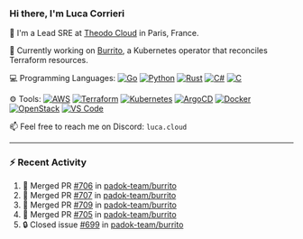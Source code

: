 ### Hi there, I'm Luca Corrieri

👋 I'm a Lead SRE at [Theodo Cloud](https://cloud.theodo.com/) in Paris, France.

🌯 Currently working on [Burrito](https://github.com/padok-team/burrito), a Kubernetes operator that reconciles Terraform resources.

💻 Programming Languages:
[![Go](https://img.shields.io/badge/Go-007d9c?style=flat-square&logo=go&logoColor=white)](#)
[![Python](https://img.shields.io/badge/Python-3b78a7.svg?style=flat-square&logo=python&logoColor=white)](#)
[![Rust](https://img.shields.io/badge/Rust-c14566?style=flat-square&logo=rust&logoColor=white)](#)
[![C#](https://img.shields.io/badge/C%23-1e9e25.svg?style=flat-square&logo=c%20sharp&logoColor=white)](#)
[![C](https://img.shields.io/badge/C-2570ae.svg?style=flat-square&logo=c&logoColor=white)](#)

⚙️ Tools:
[![AWS](https://img.shields.io/badge/AWS-232F3E?style=flat-square&logo=amazonaws&logoColor=white)](#)
[![Terraform](https://img.shields.io/badge/Terraform-7B42BC?style=flat-square&logo=terraform&logoColor=white)](#)
[![Kubernetes](https://img.shields.io/badge/Kubernetes-326CE5?style=flat-square&logo=kubernetes&logoColor=white)](#)
[![ArgoCD](https://img.shields.io/badge/ArgoCD-009485?style=flat-square&logo=argo&logoColor=white)](#)
[![Docker](https://img.shields.io/badge/Docker-2496ED?style=flat-square&logo=docker&logoColor=white)](#)
[![OpenStack](https://img.shields.io/badge/OpenStack-ED1944?style=flat-square&logo=openstack&logoColor=white)](#)
[![VS Code](https://img.shields.io/badge/VS%20Code-007ACC?style=flat-square&logo=visualstudiocode&logoColor=white)](#)

📫 Feel free to reach me on Discord: `luca.cloud`

---

### :zap: Recent Activity

<!--START_SECTION:activity-->
1. 🎉 Merged PR [#706](https://github.com/padok-team/burrito/pull/706) in [padok-team/burrito](https://github.com/padok-team/burrito)
2. 🎉 Merged PR [#707](https://github.com/padok-team/burrito/pull/707) in [padok-team/burrito](https://github.com/padok-team/burrito)
3. 🎉 Merged PR [#709](https://github.com/padok-team/burrito/pull/709) in [padok-team/burrito](https://github.com/padok-team/burrito)
4. 🎉 Merged PR [#705](https://github.com/padok-team/burrito/pull/705) in [padok-team/burrito](https://github.com/padok-team/burrito)
5. 🔒 Closed issue [#699](https://github.com/padok-team/burrito/issues/699) in [padok-team/burrito](https://github.com/padok-team/burrito)
<!--END_SECTION:activity-->
